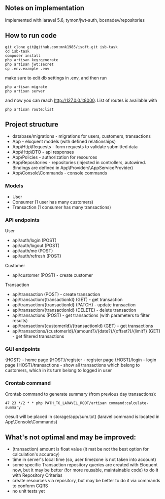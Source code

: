## Notes on implementation
Implemented with laravel 5.6, tymon/jwt-auth, bosnadev/repositories

## How to run code
```console
git clone git@github.com:mnk1985/isoft.git isb-task
cd isb-task
composer install
php artisan key:generate
php artisan jwt:secret
cp .env.example .env
```
make sure to edit db settings in .env, and then run
```console
php artisan migrate
php artisan server
```
and now you can reach http://127.0.0.1:8000.
List of routes is available with
```console
php artisan route:list
```

## Project structure
- database/migrations - migrations for users, customers, transactions
- App - eloquent models  (with defined relationships)
- App\Http\Requests - form requests to validate submitted data
- App\Http\DTO - api responses
- App\Policies - authorization for resources
- App\Repositories - repositories (injected in controllers, autowired. Bindings are defined in App\Providers\AppServiceProvider)
- App\Console\Commands - console commands

### Models
- User
- Consumer (1 user has many customers)
- Transaction (1 consumer has many transactions)

### API endpoints
User
- api/auth/login (POST)
- api/auth/logout (POST)
- api/auth/me (POST)
- api/auth/refresh (POST)

Customer
- api/customer (POST) - create customer

Transaction
- api/transaction (POST) - create transaction
- api/transaction/{transactionId} (GET) - get transaction
- api/transaction/{transactionId} (PATCH) - update transaction
- api/transaction/{transactionId} (DELETE) - delete transaction
- api/transactions (POST) - get transactions (with parameters to filter results)
- api/transaction/{customerId}/{transactionId} (GET) - get transactions
- api/transactions/{customerId}/{amount?}/{date?}/{offset?}/{limit?} (GET) - get filtered transactions

### GUI endpoints
{HOST} - home page
{HOST}/register - register page
{HOST}/login - login page
{HOST}/transactions - show all transactions which belong to customers, which in its turn belong to logged in user


### Crontab command
Crontab command to generate summary (from previous day transactions):
```console
47 23 */2 * * php PATH_TO_LARAVEL_ROOT/artisan command:calculate-summary
```
(result will be placed in storage/app/sum.txt)
(laravel command is located in App\Console\Commands)


## What's not optimal and may be improved:
- (transaction) amount is float value (it mat be not the best option for calculation's accuracy)
- time in server's local time (so, user timezone is not taken into account)
- some specific Transaction repository queries are created with Eloquent now, but it may be better (for more reusable, maintainable code) to do it with Repository Criterias 
- create resources via repository, but may be better to do it via commands to conform CQRS 
- no unit tests yet